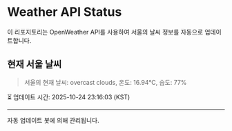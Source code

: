 
# Weather API Status

이 리포지토리는 OpenWeather API를 사용하여 서울의 날씨 정보를 자동으로 업데이트합니다.

## 현재 서울 날씨
> 서울의 현재 날씨: overcast clouds, 온도: 16.94°C, 습도: 77%

⏳ 업데이트 시간: 2025-10-24 23:16:03 (KST)

---
자동 업데이트 봇에 의해 관리됩니다.

